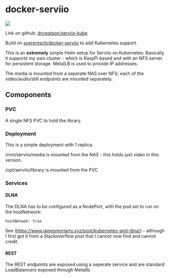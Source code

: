 # docker-serviio

[![](http://serviio.org/images/serviio.png)](http://serviio.org/) 

Link on github: [drcwatson/serviio-kube](https://github.com/drcwatson/serviio-kube)

Build on [soerentsch/docker-serviio](https://github.com/soerentsch/docker-serviio) to add Kubernetes support.

This is an **extremely** simple Helm setup for Serviio on Kubernetes.
Basically it supports my own cluster - which is RaspPi based and with an NFS server for persistent storage.  MetalLB is used to provide IP addresses.

The media is mounted from a seperate NAS over NFS; each of the video/audio/still endpoints are mounted separately.

## Comoponents

### PVC

A single NFS PVC to hold the library.

### Deployment

This is a simple deployment with 1 replica.

/mnt/serviio/media is mounted from the NAS - this holds just video in this version.

/opt/serviio/library is mounted from the PVC

### Services

#### DLNA

The DLNA has to be configured as a NodePort, with the pod set to run on the hostNetwork:

```
hostNetwok: true
```

See (https://www.jamesmoriarty.xyz/post/kubernetes-and-dlna/) - although I first got it from a Stackoverflow post that I cannot now find and cannot credit.

#### REST

The REST endpoints are exposed using a seperate service and are standard LoadBalancers exposed through Metallb.

